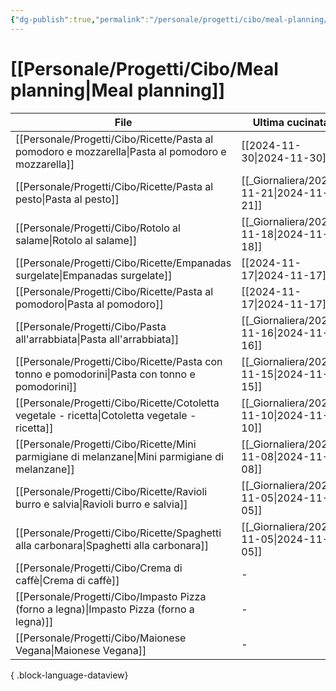 ```yaml
---
{"dg-publish":true,"permalink":"/personale/progetti/cibo/meal-planning/"}
---
```


# [[Personale/Progetti/Cibo/Meal planning\|Meal planning]]


| File                                                                                                  | Ultima cucinata | Portata |
| ----------------------------------------------------------------------------------------------------- | --------------- | ------- |
| [[Personale/Progetti/Cibo/Ricette/Pasta al pomodoro e mozzarella\|Pasta al pomodoro e mozzarella]] | [[2024-11-30\|2024-11-30]]  | Primo   |
| [[Personale/Progetti/Cibo/Ricette/Pasta al pesto\|Pasta al pesto]]                                 | [[_Giornaliera/2024-11-21\|2024-11-21]]  | Primo   |
| [[Personale/Progetti/Cibo/Rotolo al salame\|Rotolo al salame]]                                     | [[_Giornaliera/2024-11-18\|2024-11-18]]  | Secondo |
| [[Personale/Progetti/Cibo/Ricette/Empanadas surgelate\|Empanadas surgelate]]                       | [[2024-11-17\|2024-11-17]]  | Unico   |
| [[Personale/Progetti/Cibo/Ricette/Pasta al pomodoro\|Pasta al pomodoro]]                           | [[2024-11-17\|2024-11-17]]  | Primo   |
| [[Personale/Progetti/Cibo/Pasta all'arrabbiata\|Pasta all'arrabbiata]]                             | [[_Giornaliera/2024-11-16\|2024-11-16]]  | Primo   |
| [[Personale/Progetti/Cibo/Ricette/Pasta con tonno e pomodorini\|Pasta con tonno e pomodorini]]     | [[_Giornaliera/2024-11-15\|2024-11-15]]  | Primo   |
| [[Personale/Progetti/Cibo/Ricette/Cotoletta vegetale - ricetta\|Cotoletta vegetale - ricetta]]     | [[_Giornaliera/2024-11-10\|2024-11-10]]  | Secondo |
| [[Personale/Progetti/Cibo/Ricette/Mini parmigiane di melanzane\|Mini parmigiane di melanzane]]     | [[_Giornaliera/2024-11-08\|2024-11-08]]  | Secondo |
| [[Personale/Progetti/Cibo/Ricette/Ravioli burro e salvia\|Ravioli burro e salvia]]                 | [[_Giornaliera/2024-11-05\|2024-11-05]]  | Primo   |
| [[Personale/Progetti/Cibo/Ricette/Spaghetti alla carbonara\|Spaghetti alla carbonara]]             | [[_Giornaliera/2024-11-05\|2024-11-05]]  | Primo   |
| [[Personale/Progetti/Cibo/Crema di caffè\|Crema di caffè]]                                         | \-              | Dolce   |
| [[Personale/Progetti/Cibo/Impasto Pizza (forno a legna)\|Impasto Pizza (forno a legna)]]           | \-              | Pizza   |
| [[Personale/Progetti/Cibo/Maionese Vegana\|Maionese Vegana]]                                       | \-              | Salsa   |

{ .block-language-dataview}

